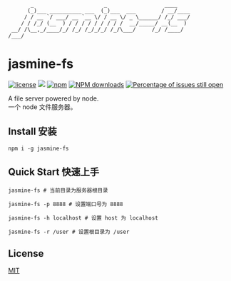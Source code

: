 
           _                      _                  ____
          (_)___ __________ ___  (_)___  ___        / __/____
         / / __ `/ ___/ __ `__ \/ / __ \/ _ \______/ /_/ ___/
        / / /_/ (__  ) / / / / / / / / /  __/_____/ __(__  )
     __/ /\__,_/____/_/ /_/ /_/_/_/ /_/\___/     /_/ /____/
    /___/

# jasmine-fs

[![license](https://img.shields.io/badge/license-MIT-blue.svg)](https://github.com/chao-hua/jasmine-fs/blob/master/LICENSE)
[![](https://img.shields.io/badge/Powered%20by-jasmine%20fs-brightgreen.svg)](https://github.com/chao-hua/jasmine-fs)
[![npm](https://img.shields.io/badge/npm-0.0.4-orange.svg)](https://www.npmjs.com/package/jasmine-fs)
[![NPM downloads](http://img.shields.io/npm/dm/jasmine-fs.svg?style=flat-square)](http://www.npmtrends.com/jasmine-fs)
[![Percentage of issues still open](http://isitmaintained.com/badge/open/chao-hua/jasmine-fs.svg)](https://github.com/chao-hua/jasmine-fs/issues "Percentage of issues still open")

A file server powered by node.  
 一个 node 文件服务器。

## Install 安装

`npm i -g jasmine-fs`

## Quick Start 快速上手

```
jasmine-fs # 当前目录为服务器根目录

jasmine-fs -p 8888 # 设置端口号为 8888

jasmine-fs -h localhost # 设置 host 为 localhost

jasmine-fs -r /user # 设置根目录为 /user
```

## License

[MIT](https://github.com/chao-hua/jasmine-fs/blob/master/LICENSE)